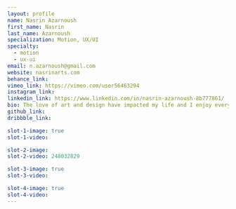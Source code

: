 ```yaml
---
layout: profile
name: Nasrin Azarnoush
first_name: Nasrin
last_name: Azarnoush
specialization: Motion, UX/UI
specialty:
  - motion
  - ux-ui
email: n.azarnoush@gmail.com
website: nasrinarts.com
behance_link:
vimeo_link: https://vimeo.com/user56463294
instagram_link:
linkedin_link: https://www.linkedin.com/in/nasrin-azarnoush-8b777861/
bio: The love of art and design have impacted my life and I enjoy every moment of it. I am here because I don't stop learning and creating!
github_link:
dribbble_link:

slot-1-image: true
slot-1-video:

slot-2-image:
slot-2-video: 248032829

slot-3-image: true
slot-3-video:

slot-4-image: true
slot-4-video:
---
```

